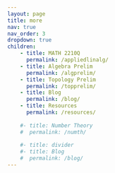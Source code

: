 ```yaml
---
layout: page
title: more
nav: true
nav_order: 3
dropdown: true
children: 
    - title: MATH 2210Q
      permalink: /appliedlinalg/
    - title: Algebra Prelim
      permalink: /algprelim/
    - title: Topology Prelim
      permalink: /topprelim/
    - title: Blog
      permalink: /blog/
    - title: Resources
      permalink: /resources/
      
    #- title: Number Theory
    #  permalink: /numth/
      
    #- title: divider
    #- title: Blog
    #  permalink: /blog/
---
```

